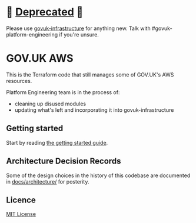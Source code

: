 # 🚧 [Deprecated] 🚧

Please use [govuk-infrastructure] for anything new. Talk with
#govuk-platform-engineering if you're unsure.

# GOV.UK AWS

This is the Terraform code that still manages some of GOV.UK's AWS resources.

Platform Engineering team is in the process of:

- cleaning up disused modules
- updating what's left and incorporating it into govuk-infrastructure

## Getting started

Start by reading [the getting started guide](docs/guides/getting-started.md).

## Architecture Decision Records

Some of the design choices in the history of this codebase are documented in [docs/architecture/](docs/architecture/) for posterity.

## Licence

[MIT License](LICENCE)

[Deprecated]: https://goomics.net/50/
[govuk-infrastructure]: https://github.com/alphagov/govuk-infrastructure
